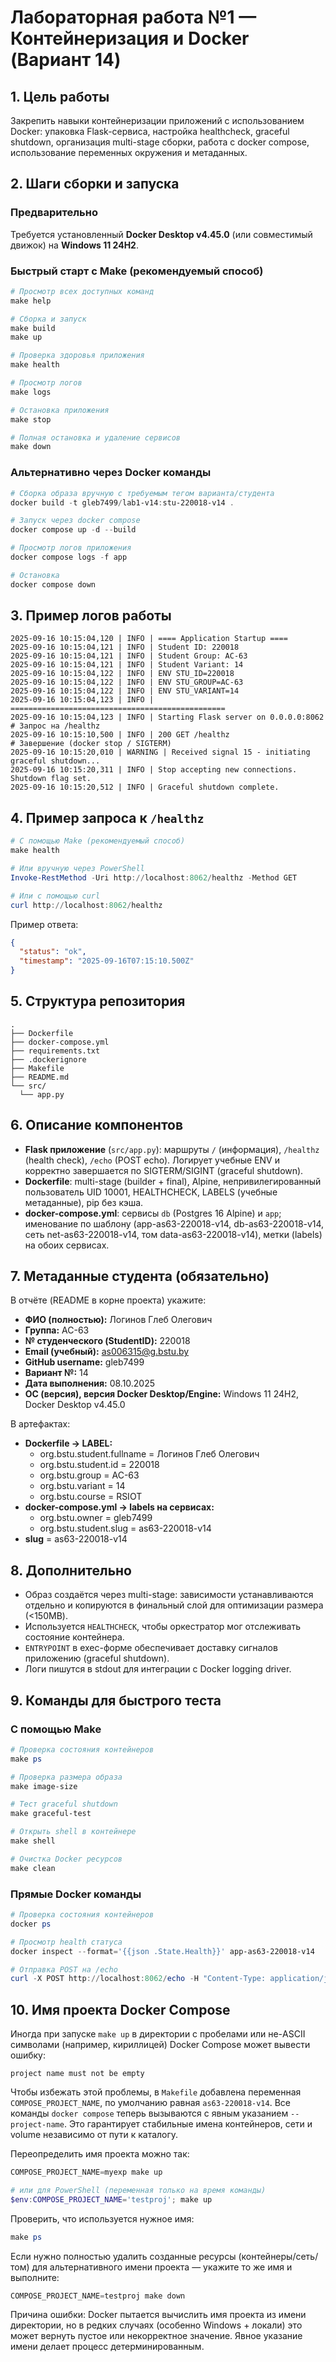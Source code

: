 # Лабораторная работа №1 — Контейнеризация и Docker (Вариант 14)

## 1. Цель работы

Закрепить навыки контейнеризации приложений с использованием Docker: упаковка Flask-сервиса, настройка healthcheck, graceful shutdown, организация multi-stage сборки, работа с docker compose, использование переменных окружения и метаданных.

## 2. Шаги сборки и запуска

### Предварительно

Требуется установленный **Docker Desktop v4.45.0** (или совместимый движок) на **Windows 11 24H2**.

### Быстрый старт с Make (рекомендуемый способ)

```powershell
# Просмотр всех доступных команд
make help

# Сборка и запуск
make build
make up

# Проверка здоровья приложения
make health

# Просмотр логов
make logs

# Остановка приложения
make stop

# Полная остановка и удаление сервисов
make down
```

### Альтернативно через Docker команды

```powershell
# Сборка образа вручную с требуемым тегом варианта/студента
docker build -t gleb7499/lab1-v14:stu-220018-v14 .

# Запуск через docker compose
docker compose up -d --build

# Просмотр логов приложения
docker compose logs -f app

# Остановка
docker compose down
```

## 3. Пример логов работы

```text
2025-09-16 10:15:04,120 | INFO | ==== Application Startup ==== 
2025-09-16 10:15:04,121 | INFO | Student ID: 220018
2025-09-16 10:15:04,121 | INFO | Student Group: АС-63
2025-09-16 10:15:04,121 | INFO | Student Variant: 14
2025-09-16 10:15:04,122 | INFO | ENV STU_ID=220018
2025-09-16 10:15:04,122 | INFO | ENV STU_GROUP=АС-63
2025-09-16 10:15:04,122 | INFO | ENV STU_VARIANT=14
2025-09-16 10:15:04,123 | INFO | ================================================
2025-09-16 10:15:04,123 | INFO | Starting Flask server on 0.0.0.0:8062
# Запрос на /healthz
2025-09-16 10:15:10,500 | INFO | 200 GET /healthz
# Завершение (docker stop / SIGTERM)
2025-09-16 10:15:20,010 | WARNING | Received signal 15 - initiating graceful shutdown...
2025-09-16 10:15:20,311 | INFO | Stop accepting new connections. Shutdown flag set.
2025-09-16 10:15:20,512 | INFO | Graceful shutdown complete.
```

## 4. Пример запроса к `/healthz`

```powershell
# С помощью Make (рекомендуемый способ)
make health

# Или вручную через PowerShell
Invoke-RestMethod -Uri http://localhost:8062/healthz -Method GET

# Или с помощью curl
curl http://localhost:8062/healthz
```

Пример ответа:

```json
{
  "status": "ok",
  "timestamp": "2025-09-16T07:15:10.500Z"
}
```

## 5. Структура репозитория

```text
.
├── Dockerfile
├── docker-compose.yml
├── requirements.txt
├── .dockerignore
├── Makefile
├── README.md
└── src/
  └── app.py
```

## 6. Описание компонентов

- **Flask приложение** (`src/app.py`): маршруты `/` (информация), `/healthz` (health check), `/echo` (POST echo). Логирует учебные ENV и корректно завершается по SIGTERM/SIGINT (graceful shutdown).
- **Dockerfile**: multi-stage (builder + final), Alpine, непривилегированный пользователь UID 10001, HEALTHCHECK, LABELS (учебные метаданные), pip без кэша.
- **docker-compose.yml**: сервисы `db` (Postgres 16 Alpine) и `app`; именование по шаблону (app-as63-220018-v14, db-as63-220018-v14, сеть net-as63-220018-v14, том data-as63-220018-v14), метки (labels) на обоих сервисах.

## 7. Метаданные студента (обязательно)

В отчёте (README в корне проекта) укажите:

- **ФИО (полностью):** Логинов Глеб Олегович
- **Группа:** АС-63
- **№ студенческого (StudentID):** 220018
- **Email (учебный):** <as006315@g.bstu.by>
- **GitHub username:** gleb7499
- **Вариант №:** 14
- **Дата выполнения:** 08.10.2025
- **ОС (версия), версия Docker Desktop/Engine:** Windows 11 24H2, Docker Desktop v4.45.0

В артефактах:

- **Dockerfile → LABEL:**
  - org.bstu.student.fullname = Логинов Глеб Олегович
  - org.bstu.student.id = 220018
  - org.bstu.group = АС-63
  - org.bstu.variant = 14
  - org.bstu.course = RSIOT
- **docker-compose.yml → labels на сервисах:**
  - org.bstu.owner = gleb7499
  - org.bstu.student.slug = as63-220018-v14
- **slug** = as63-220018-v14

## 8. Дополнительно

- Образ создаётся через multi-stage: зависимости устанавливаются отдельно и копируются в финальный слой для оптимизации размера (<150MB).
- Используется `HEALTHCHECK`, чтобы оркестратор мог отслеживать состояние контейнера.
- `ENTRYPOINT` в exec-форме обеспечивает доставку сигналов приложению (graceful shutdown).
- Логи пишутся в stdout для интеграции с Docker logging driver.

## 9. Команды для быстрого теста

### С помощью Make

```powershell
# Проверка состояния контейнеров
make ps

# Проверка размера образа
make image-size

# Тест graceful shutdown
make graceful-test

# Открыть shell в контейнере
make shell

# Очистка Docker ресурсов
make clean
```

### Прямые Docker команды

```powershell
# Проверка состояния контейнеров
docker ps

# Просмотр health статуса
docker inspect --format='{{json .State.Health}}' app-as63-220018-v14

# Отправка POST на /echo
curl -X POST http://localhost:8062/echo -H "Content-Type: application/json" -d '{"msg":"hello"}'
```

## 10. Имя проекта Docker Compose

Иногда при запуске `make up` в директории с пробелами или не-ASCII символами (например, кириллицей) Docker Compose может вывести ошибку:

```text
project name must not be empty
```

Чтобы избежать этой проблемы, в `Makefile` добавлена переменная `COMPOSE_PROJECT_NAME`, по умолчанию равная `as63-220018-v14`. Все команды `docker compose` теперь вызываются с явным указанием `--project-name`. Это гарантирует стабильные имена контейнеров, сети и volume независимо от пути к каталогу.

Переопределить имя проекта можно так:

```powershell
COMPOSE_PROJECT_NAME=myexp make up

# или для PowerShell (переменная только на время команды)
$env:COMPOSE_PROJECT_NAME='testproj'; make up
```

Проверить, что используется нужное имя:

```powershell
make ps
```

Если нужно полностью удалить созданные ресурсы (контейнеры/сеть/том) для альтернативного имени проекта — укажите то же имя и выполните:

```powershell
COMPOSE_PROJECT_NAME=testproj make down
```

Причина ошибки: Docker пытается вычислить имя проекта из имени директории, но в редких случаях (особенно Windows + локали) это может вернуть пустое или некорректное значение. Явное указание имени делает процесс детерминированным.
